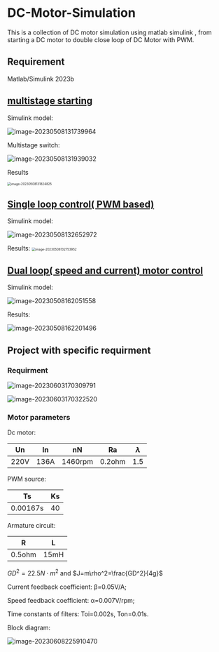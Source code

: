 # DC-Motor-Simulation
This is a collection of DC motor simulation using matlab simulink , from starting a DC motor to double close loop of DC Motor with PWM. 
## Requirement
Matlab/Simulink 2023b

## [multistage starting](Project/multistage-starting/DC_motor_multi_starting.slx)

Simulink model:

![image-20230508131739964](README.assets/image-20230508131739964.png)

Multistage switch:

![image-20230508131939032](README.assets/image-20230508131939032.png)

Results

<img src="README.assets/image-20230508131824825.png" alt="image-20230508131824825" style="zoom:50%;" />

## [Single loop control( PWM based)](Project/single-loop-control-PWM/DCmotor_single_loop.slx)

Simulink model:

![image-20230508132652972](README.assets/image-20230508132652972.png)

Results:
<img src="README.assets/image-20230508132753952.png" alt="image-20230508132753952" style="zoom:50%;" />

## [Dual loop( speed and current) motor control](Project/dual-loop-control-PWM/DCdualLoop.slx)
Simulink model:

![image-20230508162051558](README.assets/image-20230508162051558.png)

Results:

![image-20230508162201496](README.assets/image-20230508162201496.png)

## Project with specific requirment

### Requirment

![image-20230603170309791](README.assets/image-20230603170309791.png)

![image-20230603170322520](README.assets/image-20230603170322520.png)

### Motor parameters

Dc motor:

| Un   | In   | nN      | Ra     | $\lambda$ |
| ---- | ---- | ------- | ------ | :-------: |
| 220V | 136A | 1460rpm | 0.2ohm |    1.5    |

PWM source:

| Ts       | Ks   |
| -------- | ---- |
| 0.00167s | 40   |

Armature circuit:

| R      | L    |
| ------ | ---- |
| 0.5ohm | 15mH |

$GD^2=22.5N\cdot m^2$ and $J=m\rho^2=\frac{GD^2}{4g}$

Current feedback coefficient: β=0.05V/A;

Speed feedback coefficient: α=0.007V/rpm;

Time constants of filters: Toi=0.002s, Ton=0.01s.

Block diagram:

![image-20230608225910470](README.assets/image-20230608225910470.png)
